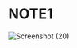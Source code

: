 # NOTE1
![Screenshot (20)](https://user-images.githubusercontent.com/87510464/171563021-c8b5283c-d4d5-42d0-bbfa-88bedbe31b1a.png)
